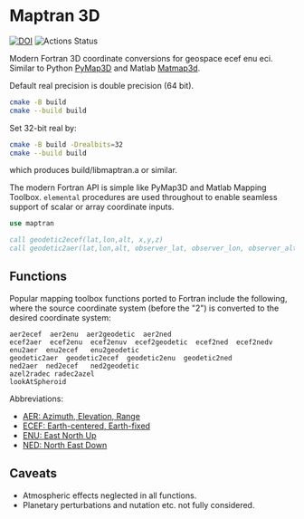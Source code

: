 # Maptran 3D

[![DOI](https://zenodo.org/badge/144193557.svg)](https://zenodo.org/badge/latestdoi/144193557)
![Actions Status](https://github.com/geospace-code/maptran3d/workflows/ci/badge.svg)

Modern Fortran 3D coordinate conversions for geospace ecef enu eci.
Similar to Python
[PyMap3D](https://github.com/scivision/pymap3d)
and Matlab
[Matmap3d](https://github.com/geospace-code/matmap3d).

Default real precision is double precision (64 bit).

```sh
cmake -B build
cmake --build build
```

Set 32-bit real by:

```sh
cmake -B build -Drealbits=32
cmake --build build
```

which produces build/libmaptran.a or similar.

The modern Fortran API is simple like PyMap3D and Matlab Mapping Toolbox.
`elemental` procedures are used throughout to enable seamless support of scalar or array coordinate inputs.

```fortran
use maptran

call geodetic2ecef(lat,lon,alt, x,y,z)
call geodetic2aer(lat,lon,alt, observer_lat, observer_lon, observer_alt)
```

## Functions

Popular mapping toolbox functions ported to Fortran include the
following, where the source coordinate system (before the "2") is
converted to the desired coordinate system:

```
aer2ecef  aer2enu  aer2geodetic  aer2ned
ecef2aer  ecef2enu  ecef2enuv  ecef2geodetic  ecef2ned  ecef2nedv
enu2aer  enu2ecef   enu2geodetic
geodetic2aer  geodetic2ecef  geodetic2enu  geodetic2ned
ned2aer  ned2ecef   ned2geodetic
azel2radec radec2azel
lookAtSpheroid
```

Abbreviations:

* [AER: Azimuth, Elevation, Range](https://en.wikipedia.org/wiki/Spherical_coordinate_system)
* [ECEF: Earth-centered, Earth-fixed](https://en.wikipedia.org/wiki/ECEF)
* [ENU: East North Up](https://en.wikipedia.org/wiki/Axes_conventions#Ground_reference_frames:_ENU_and_NED)
* [NED: North East Down](https://en.wikipedia.org/wiki/North_east_down)

## Caveats

* Atmospheric effects neglected in all functions.
* Planetary perturbations and nutation etc. not fully considered.
